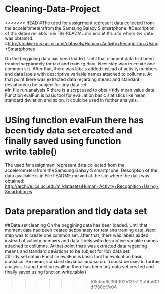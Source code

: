 Cleaning-Data-Project
=====================


<<<<<<< HEAD
#The used for assignment represent data collected from the accelerometersfrom the Samsung Galaxy S smartphone. 
#Description of the data availiable is in File README.md and at the site where the data was obtained: 
#http://archive.ics.uci.edu/ml/datasets/Human+Activity+Recognition+Using+Smartphones 

On the beggining data has been loaded. 
Until that moment data had been treated sepparately for test and training data. Next step was to create one common set. After that, there was labels added instead of activity numbers and data labels with descriptive variable names attached to collumns. 
At that point there was extracted data regarding means and standard deviations to be subject for tidy data set.   
#In file run_analysis.R there is a scrpt used to obtain tidy mean value data.
Function evalFun is basic tool for evaluation basic statistics like mean, standard deviation and so on. It could be used in further analysis. 

USing function evalFun there has been tidy data set created and finally saved using function write.table()
=======

The used for assignment represent data collected from the accelerometersfrom the Samsung Galaxy S smartphone. 
Description of the data availiable is in File README.md and at the site where the data was obtained: 
http://archive.ics.uci.edu/ml/datasets/Human+Activity+Recognition+Using+Smartphones 
# Data preparation and tidy data set 
##Data set cleaning
On the beggining data has been loaded. Until that moment data had been treated sepparately for test and training data. Next step was to create one common set. After that, there was labels added instead of activity numbers and data labels with descriptive variable names attached to collumns. At that point there was extracted data regarding means and standard deviations to be subject for tidy data set.   
##Tidy set obtain
Function evalFun is basic tool for evaluation basic statistics like mean, standard deviation and so on. It could be used in further analysis. 
Using function evalFun there has been tidy data set created and finally saved using function write.table()
>>>>>>> f05d5d6039b192b13151f2a14b601df788cf7e04

